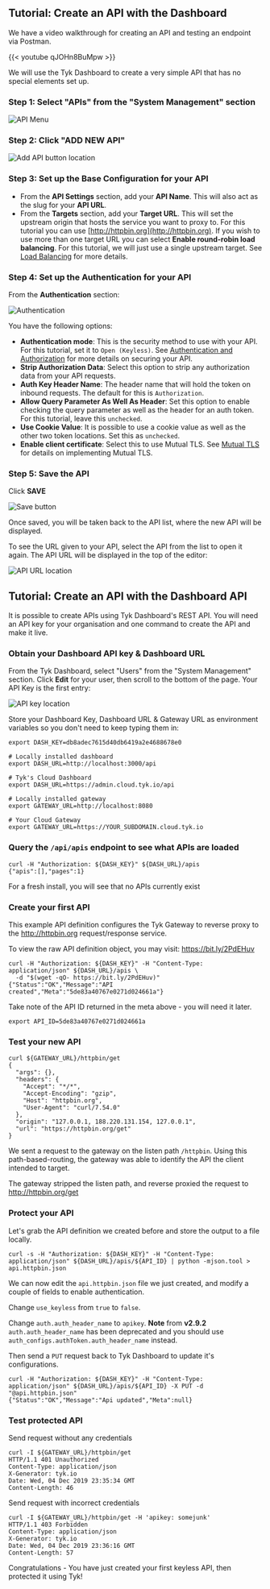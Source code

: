 ---
---

<!-- START OMIT -->

## Tutorial: Create an API with the Dashboard

We have a video walkthrough for creating an API and testing an endpoint via Postman.

{{< youtube qJOHn8BuMpw >}}

We will use the Tyk Dashboard to create a very simple API that has no special elements set up.

### Step 1: Select "APIs" from the "System Management" section

![API Menu](/docs/img/2.10/apis_menu.png)

### Step 2: Click "ADD NEW API"

![Add API button location](/docs/img/2.10/add_api.png)

### Step 3: Set up the Base Configuration for your API

- From the **API Settings** section, add your **API Name**. This will also act as the slug for your **API URL**.
- From the **Targets** section, add your **Target URL**. This will set the upstream origin that hosts the service you want to proxy to. For this tutorial you can use [http://httpbin.org](http://httpbin.org). If you wish to use more than one target URL you can select **Enable round-robin load balancing**. For this tutorial, we will just use a single upstream target. See [Load Balancing](/docs/ensure-high-availability/load-balancing/) for more details.

### Step 4: Set up the Authentication for your API

From the **Authentication** section:

![Authentication](/docs/img/2.10/authentication.png)

You have the following options:

- **Authentication mode**: This is the security method to use with your API.  For this tutorial, set it to `Open (Keyless)`. See [Authentication and Authorization](/docs/basic-config-and-security/security/authentication-authorization/) for more details on securing your API.
- **Strip Authorization Data**: Select this option to strip any authorization data from your API requests.
- **Auth Key Header Name**: The header name that will hold the token on inbound requests. The default for this is `Authorization`.
- **Allow Query Parameter As Well As Header**: Set this option to enable checking the query parameter as well as the header for an auth token. For this tutorial, leave this `unchecked`.
- **Use Cookie Value**: It is possible to use a cookie value as well as the other two token locations. Set this as `unchecked`.
- **Enable client certificate**: Select this to use Mutual TLS. See [Mutual TLS](/docs/security/tls-and-ssl/mutual-tls/) for details on implementing Mutual TLS.

### Step 5: Save the API

Click **SAVE**

![Save button](/docs/img/2.10/save.png)

Once saved, you will be taken back to the API list, where the new API will be displayed.

To see the URL given to your API, select the API from the list to open it again. The API URL will be displayed in the top of the editor:

![API URL location](/docs/img/2.10/api_url.png)

## Tutorial: Create an API with the Dashboard API

It is possible to create APIs using Tyk Dashboard's REST API.
You will need an API key for your organisation and one command to create the API and make it live.

### Obtain your Dashboard API key & Dashboard URL

From the Tyk Dashboard, select "Users" from the "System Management" section.
Click **Edit** for your user, then scroll to the bottom of the page. Your API Key is the first entry:

![API key location](/docs/img/2.10/user_api_id.png)

Store your Dashboard Key, Dashboard URL & Gateway URL as environment variables so you don't need to keep typing them in:

```
export DASH_KEY=db8adec7615d40db6419a2e4688678e0

# Locally installed dashboard
export DASH_URL=http://localhost:3000/api

# Tyk's Cloud Dashboard
export DASH_URL=https://admin.cloud.tyk.io/api

# Locally installed gateway
export GATEWAY_URL=http://localhost:8080

# Your Cloud Gateway
export GATEWAY_URL=https://YOUR_SUBDOMAIN.cloud.tyk.io
```

### Query the `/api/apis` endpoint to see what APIs are loaded

```
curl -H "Authorization: ${DASH_KEY}" ${DASH_URL}/apis
{"apis":[],"pages":1}
```

For a fresh install, you will see that no APIs currently exist

### Create your first API

This example API definition configures the Tyk Gateway to reverse proxy to the http://httpbin.org
request/response service.

To view the raw API definition object, you may visit: https://bit.ly/2PdEHuv

```{.copyWrapper}
curl -H "Authorization: ${DASH_KEY}" -H "Content-Type: application/json" ${DASH_URL}/apis \
  -d "$(wget -qO- https://bit.ly/2PdEHuv)"
{"Status":"OK","Message":"API created","Meta":"5de83a40767e0271d024661a"}
```

Take note of the API ID returned in the meta above - you will need it later.

```
export API_ID=5de83a40767e0271d024661a
```

### Test your new API

```
curl ${GATEWAY_URL}/httpbin/get
{
  "args": {},
  "headers": {
    "Accept": "*/*",
    "Accept-Encoding": "gzip",
    "Host": "httpbin.org",
    "User-Agent": "curl/7.54.0"
  },
  "origin": "127.0.0.1, 188.220.131.154, 127.0.0.1",
  "url": "https://httpbin.org/get"
}
```

We sent a request to the gateway on the listen path `/httpbin`. Using this path-based-routing, the gateway was able
to identify the API the client intended to target.

The gateway stripped the listen path, and reverse proxied the request to http://httpbin.org/get

### Protect your API

Let's grab the API definition we created before and store the output to a file locally.

```
curl -s -H "Authorization: ${DASH_KEY}" -H "Content-Type: application/json" ${DASH_URL}/apis/${API_ID} | python -mjson.tool > api.httpbin.json
```

We can now edit the `api.httpbin.json` file we just created, and modify a couple of fields to enable authentication.

Change `use_keyless` from `true` to `false`.

Change `auth.auth_header_name` to `apikey`. **Note** from **v2.9.2** `auth.auth_header_name` has been deprecated and you should use `auth_configs.authToken.auth_header_name` instead.

Then send a `PUT` request back to Tyk Dashboard to update it's configurations.

```
curl -H "Authorization: ${DASH_KEY}" -H "Content-Type: application/json" ${DASH_URL}/apis/${API_ID} -X PUT -d "@api.httpbin.json"
{"Status":"OK","Message":"Api updated","Meta":null}
```

### Test protected API

Send request without any credentials

```
curl -I ${GATEWAY_URL}/httpbin/get
HTTP/1.1 401 Unauthorized
Content-Type: application/json
X-Generator: tyk.io
Date: Wed, 04 Dec 2019 23:35:34 GMT
Content-Length: 46
```

Send request with incorrect credentials

```
curl -I ${GATEWAY_URL}/httpbin/get -H 'apikey: somejunk'
HTTP/1.1 403 Forbidden
Content-Type: application/json
X-Generator: tyk.io
Date: Wed, 04 Dec 2019 23:36:16 GMT
Content-Length: 57
```

Congratulations - You have just created your first keyless API, then protected it using Tyk!


<!-- END OMIT -->
